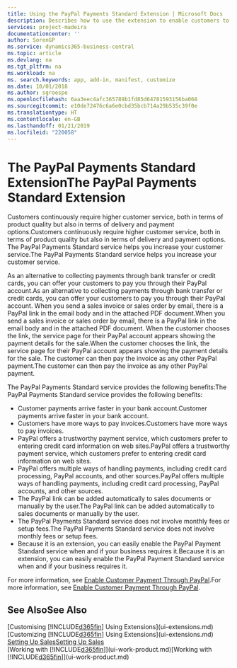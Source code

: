 ```yaml
---
title: Using the PayPal Payments Standard Extension | Microsoft Docs
description: Describes how to use the extension to enable customers to make payments with PayPal.
services: project-madeira
documentationcenter: ''
author: SorenGP
ms.service: dynamics365-business-central
ms.topic: article
ms.devlang: na
ms.tgt_pltfrm: na
ms.workload: na
ms. search.keywords: app, add-in, manifest, customize
ms.date: 10/01/2018
ms.author: sgroespe
ms.openlocfilehash: 6aa3eec4afc365789b1fd85d64781593156ba068
ms.sourcegitcommit: e10de72476c6a6e0cbd35bcb714a29b535c39f0e
ms.translationtype: HT
ms.contentlocale: en-GB
ms.lasthandoff: 01/21/2019
ms.locfileid: "220058"
---
```

# <a name="the-paypal-payments-standard-extension"></a><span data-ttu-id="ea89f-103">The PayPal Payments Standard Extension</span><span class="sxs-lookup"><span data-stu-id="ea89f-103">The PayPal Payments Standard Extension</span></span>
<span data-ttu-id="ea89f-104">Customers continuously require higher customer service, both in terms of product quality but also in terms of delivery and payment options.</span><span class="sxs-lookup"><span data-stu-id="ea89f-104">Customers continuously require higher customer service, both in terms of product quality but also in terms of delivery and payment options.</span></span> <span data-ttu-id="ea89f-105">The PayPal Payments Standard service helps you increase your customer service.</span><span class="sxs-lookup"><span data-stu-id="ea89f-105">The PayPal Payments Standard service helps you increase your customer service.</span></span>

<span data-ttu-id="ea89f-106">As an alternative to collecting payments through bank transfer or credit cards, you can offer your customers to pay you through their PayPal account.</span><span class="sxs-lookup"><span data-stu-id="ea89f-106">As an alternative to collecting payments through bank transfer or credit cards, you can offer your customers to pay you through their PayPal account.</span></span> <span data-ttu-id="ea89f-107">When you send a sales invoice or sales order by email, there is a PayPal link in the email body and in the attached PDF document.</span><span class="sxs-lookup"><span data-stu-id="ea89f-107">When you send a sales invoice or sales order by email, there is a PayPal link in the email body and in the attached PDF document.</span></span> <span data-ttu-id="ea89f-108">When the customer chooses the link, the service page for their PayPal account appears showing the payment details for the sale.</span><span class="sxs-lookup"><span data-stu-id="ea89f-108">When the customer chooses the link, the service page for their PayPal account appears showing the payment details for the sale.</span></span> <span data-ttu-id="ea89f-109">The customer can then pay the invoice as any other PayPal payment.</span><span class="sxs-lookup"><span data-stu-id="ea89f-109">The customer can then pay the invoice as any other PayPal payment.</span></span>

<span data-ttu-id="ea89f-110">The PayPal Payments Standard service provides the following benefits:</span><span class="sxs-lookup"><span data-stu-id="ea89f-110">The PayPal Payments Standard service provides the following benefits:</span></span>

* <span data-ttu-id="ea89f-111">Customer payments arrive faster in your bank account.</span><span class="sxs-lookup"><span data-stu-id="ea89f-111">Customer payments arrive faster in your bank account.</span></span>
* <span data-ttu-id="ea89f-112">Customers have more ways to pay invoices.</span><span class="sxs-lookup"><span data-stu-id="ea89f-112">Customers have more ways to pay invoices.</span></span>
* <span data-ttu-id="ea89f-113">PayPal offers a trustworthy payment service, which customers prefer to entering credit card information on web sites.</span><span class="sxs-lookup"><span data-stu-id="ea89f-113">PayPal offers a trustworthy payment service, which customers prefer to entering credit card information on web sites.</span></span>
* <span data-ttu-id="ea89f-114">PayPal offers multiple ways of handling payments, including credit card processing, PayPal accounts, and other sources.</span><span class="sxs-lookup"><span data-stu-id="ea89f-114">PayPal offers multiple ways of handling payments, including credit card processing, PayPal accounts, and other sources.</span></span>
* <span data-ttu-id="ea89f-115">The PayPal link can be added automatically to sales documents or manually by the user.</span><span class="sxs-lookup"><span data-stu-id="ea89f-115">The PayPal link can be added automatically to sales documents or manually by the user.</span></span>
* <span data-ttu-id="ea89f-116">The PayPal Payments Standard service does not involve monthly fees or setup fees.</span><span class="sxs-lookup"><span data-stu-id="ea89f-116">The PayPal Payments Standard service does not involve monthly fees or setup fees.</span></span>
* <span data-ttu-id="ea89f-117">Because it is an extension, you can easily enable the PayPal Payment Standard service when and if your business requires it.</span><span class="sxs-lookup"><span data-stu-id="ea89f-117">Because it is an extension, you can easily enable the PayPal Payment Standard service when and if your business requires it.</span></span>  

<span data-ttu-id="ea89f-118">For more information, see [Enable Customer Payment Through PayPal](sales-how-enable-payment-service-extensions.md).</span><span class="sxs-lookup"><span data-stu-id="ea89f-118">For more information, see [Enable Customer Payment Through PayPal](sales-how-enable-payment-service-extensions.md).</span></span>

## <a name="see-also"></a><span data-ttu-id="ea89f-119">See Also</span><span class="sxs-lookup"><span data-stu-id="ea89f-119">See Also</span></span>
<span data-ttu-id="ea89f-120">[Customising [!INCLUDE[d365fin](includes/d365fin_md.md)] Using Extensions](ui-extensions.md)</span><span class="sxs-lookup"><span data-stu-id="ea89f-120">[Customizing [!INCLUDE[d365fin](includes/d365fin_md.md)] Using Extensions](ui-extensions.md)</span></span>  
[<span data-ttu-id="ea89f-121">Setting Up Sales</span><span class="sxs-lookup"><span data-stu-id="ea89f-121">Setting Up Sales</span></span>](sales-setup-sales.md)  
<span data-ttu-id="ea89f-122">[Working with [!INCLUDE[d365fin](includes/d365fin_md.md)]](ui-work-product.md)</span><span class="sxs-lookup"><span data-stu-id="ea89f-122">[Working with [!INCLUDE[d365fin](includes/d365fin_md.md)]](ui-work-product.md)</span></span>
